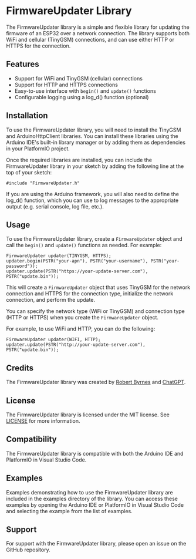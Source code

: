 # FirmwareUpdater Library

The FirmwareUpdater library is a simple and flexible library for updating the firmware of an ESP32 over a network connection. The library supports both WiFi and cellular (TinyGSM) connections, and can use either HTTP or HTTPS for the connection.

## Features

- Support for WiFi and TinyGSM (cellular) connections
- Support for HTTP and HTTPS connections
- Easy-to-use interface with `begin()` and `update()` functions
- Configurable logging using a log_d() function (optional)

## Installation

To use the FirmwareUpdater library, you will need to install the TinyGSM and ArduinoHttpClient libraries. You can install these libraries using the Arduino IDE's built-in library manager or by adding them as dependencies in your PlatformIO project.

Once the required libraries are installed, you can include the FirmwareUpdater library in your sketch by adding the following line at the top of your sketch:

```
#include "FirmwareUpdater.h"
```

If you are using the Arduino framework, you will also need to define the log_d() function, which you can use to log messages to the appropriate output (e.g. serial console, log file, etc.).

## Usage

To use the FirmwareUpdater library, create a `FirmwareUpdater` object and call the `begin()` and `update()` functions as needed. For example:

```
FirmwareUpdater updater(TINYGSM, HTTPS);
updater.begin(PSTR("your-apn"), PSTR("your-username"), PSTR("your-password"));
updater.update(PSTR("https://your-update-server.com"), PSTR("update.bin"));
```

This will create a `FirmwareUpdater` object that uses TinyGSM for the network connection and HTTPS for the connection type, initialize the network connection, and perform the update.

You can specify the network type (WiFi or TinyGSM) and connection type (HTTP or HTTPS) when you create the `FirmwareUpdater` object.

For example, to use WiFi and HTTP, you can do the following:

```
FirmwareUpdater updater(WIFI, HTTP);
updater.update(PSTR("http://your-update-server.com"), PSTR("update.bin"));
```

## Credits

The FirmwareUpdater library was created by [Robert Byrnes](https://github.com/rbyrnes) and [ChatGPT](https://github.com/ChatGPT).

## License

The FirmwareUpdater library is licensed under the MIT license. See [LICENSE](LICENSE) for more information.

## Compatibility

The FirmwareUpdater library is compatible with both the Arduino IDE and PlatformIO in Visual Studio Code.

## Examples

Examples demonstrating how to use the FirmwareUpdater library are included in the examples directory of the library. You can access these examples by opening the Arduino IDE or PlatformIO in Visual Studio Code and selecting the example from the list of examples.

## Support

For support with the FirmwareUpdater library, please open an issue on the GitHub repository.
